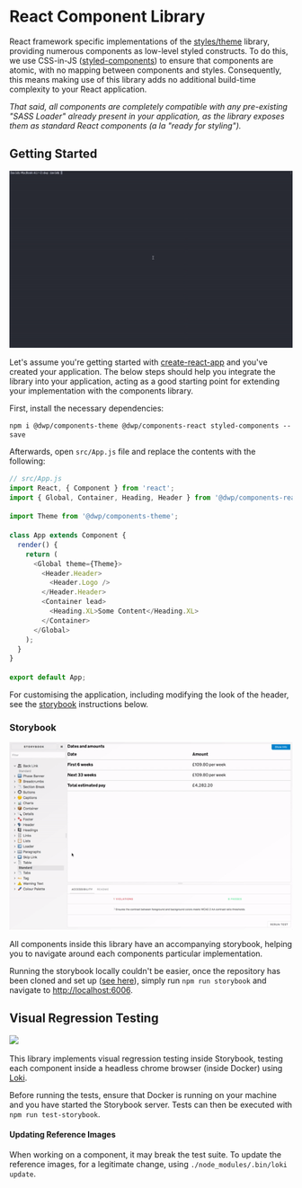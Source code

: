 # React Component Library

React framework specific implementations of the [styles/theme](/styles/theme) library, providing numerous components as low-level styled constructs. To do this, we use CSS-in-JS ([styled-components](https://github.com/styled-components/styled-components)) to ensure that components are atomic, with no mapping between components and styles. Consequently, this means making use of this library adds no additional build-time complexity to your React application.

_That said, all components are completely compatible with any pre-existing "SASS Loader" already present in your application, as the library exposes them as standard React components (a la "ready for styling")._

## Getting Started
![](.github/images/create-react-app.min.gif)

Let's assume you're getting started with [create-react-app]() and you've created your application. The below steps should help you integrate the library into your application, acting as a good starting point for extending your implementation with the components library.

First, install the necessary dependencies:

```
npm i @dwp/components-theme @dwp/components-react styled-components --save
```

Afterwards, open `src/App.js` file and replace the contents with the following:

```js
// src/App.js
import React, { Component } from 'react';
import { Global, Container, Heading, Header } from '@dwp/components-react';

import Theme from '@dwp/components-theme';

class App extends Component {
  render() {
    return (
      <Global theme={Theme}>
        <Header.Header>
          <Header.Logo />
        </Header.Header>
        <Container lead>
          <Heading.XL>Some Content</Heading.XL>
        </Container>
      </Global>
    );
  }
}

export default App;
```

For customising the application, including modifying the look of the header, see the [storybook](#storybook) instructions below.

### Storybook
![](.github/images/storybook.min.gif)

All components inside this library have an accompanying storybook, helping you to navigate around each components particular implementation.

Running the storybook locally couldn't be easier, once the repository has been cloned and set up ([see here](/README.md)), simply run `npm run storybook` and navigate to [http://localhost:6006]().

## Visual Regression Testing
![](.github/images/test-storybook.min.gif)

This library implements visual regression testing inside Storybook, testing each component inside a headless chrome browser (inside Docker) using [Loki](#TODO).

Before running the tests, ensure that Docker is running on your machine and you have started the Storybook server. Tests can then be executed with `npm run test-storybook`.

#### Updating Reference Images
When working on a component, it may break the test suite. To update the reference images, for a legitimate change, using `./node_modules/.bin/loki update`.
